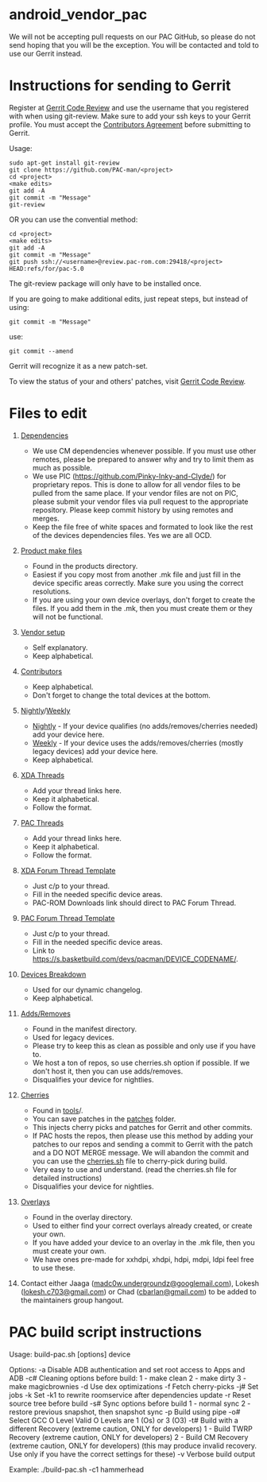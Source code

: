 android_vendor_pac
==================

We will not be accepting pull requests on our PAC GitHub, so please do not send hoping that you will be the exception. You will be contacted and told to use our Gerrit instead.


Instructions for sending to Gerrit
==================================

Register at [Gerrit Code Review](http://review.pac-rom.com/) and use the username that you registered with when using git-review. Make sure to add your ssh keys to your Gerrit profile. You must accept the [Contributors Agreement](http://review.pac-rom.com/#/settings/agreements/) before submitting to Gerrit.

Usage:

    sudo apt-get install git-review
    git clone https://github.com/PAC-man/<project>
    cd <project>
    <make edits>
    git add -A
    git commit -m "Message"
    git-review

OR you can use the convential method:

    cd <project>
    <make edits>
    git add -A
    git commit -m "Message"
    git push ssh://<username>@review.pac-rom.com:29418/<project> HEAD:refs/for/pac-5.0


The git-review package will only have to be installed once.

If you are going to make additional edits, just repeat steps, but instead of using:

    git commit -m "Message"

use:

    git commit --amend

Gerrit will recognize it as a new patch-set.

To view the status of your and others' patches, visit [Gerrit Code Review](http://review.pac-rom.com/).


Files to edit
=============


1.  [Dependencies](https://github.com/PAC-man/android_vendor_pac/tree/pac-5.0/dependencies/)
    - We use CM dependencies whenever possible. If you must use other remotes, please be prepared to answer why and try to limit them as much as possible.
    - We use PIC (https://github.com/Pinky-Inky-and-Clyde/) for proprietary repos. This is done to allow for all vendor files to be pulled from the same place. If your vendor files are not on PIC, please submit your vendor files via pull request to the appropriate repository. Please keep commit history by using remotes and merges.
    - Keep the file free of white spaces and formated to look like the rest of the devices dependencies files. Yes we are all OCD.

2.  [Product make files](https://github.com/PAC-man/android_vendor_pac/tree/pac-5.0/products/)
    - Found in the products directory.
    - Easiest if you copy most from another .mk file and just fill in the device specific areas correctly. Make sure you using the correct resolutions.
    - If you are using your own device overlays, don't forget to create the files. If you add them in the .mk, then you must create them or they will not be functional.

3.  [Vendor setup](https://github.com/PAC-man/android_vendor_pac/blob/pac-5.0/vendorsetup.sh)
    - Self explanatory.
    - Keep alphabetical.

4.  [Contributors](https://github.com/PAC-man/android_vendor_pac/blob/pac-5.0/CONTRIBUTORS.mkdn)
    - Keep alphabetical.
    - Don't forget to change the total devices at the bottom.

5.  [Nightly](https://github.com/PAC-man/android_vendor_pac/blob/pac-5.0/nightly.xml)/[Weekly](https://github.com/PAC-man/android_vendor_pac/blob/pac-5.0/weekly.xml)
    - [Nightly](https://github.com/PAC-man/android_vendor_pac/blob/pac-5.0/nightly.xml) - If your device qualifies (no adds/removes/cherries needed) add your device here.
    - [Weekly](https://github.com/PAC-man/android_vendor_pac/blob/pac-5.0/weekly.xml) - If your device uses the adds/removes/cherries (mostly legacy devices) add your device here.
    - Keep alphabetical.

6.  [XDA Threads](https://github.com/PAC-man/android_vendor_pac/blob/pac-5.0/XDAThreads.mkdn)
    - Add your thread links here.
    - Keep it alphabetical.
    - Follow the format.

7.  [PAC Threads](https://github.com/PAC-man/android_vendor_pac/blob/pac-5.0/PACThreads.mkdn)
    - Add your thread links here.
    - Keep it alphabetical.
    - Follow the format.

8.  [XDA Forum Thread Template](https://github.com/PAC-man/android_vendor_pac/tree/pac-5.0/forum-threads/XDA_Forum_5.0_Threads_Template)
    - Just c/p to your thread.
    - Fill in the needed specific device areas.
    - PAC-ROM Downloads link should direct to PAC Forum Thread.

9.  [PAC Forum Thread Template](https://github.com/PAC-man/android_vendor_pac/tree/pac-5.0/forum-threads/Pac_Forum_5.0_threads_Template)
    - Just c/p to your thread.
    - Fill in the needed specific device areas.
    - Link to https://s.basketbuild.com/devs/pacman/DEVICE_CODENAME/.

10. [Devices Breakdown](https://github.com/PAC-man/android_vendor_pac/blob/pac-5.0/devices-breakdown.xml)
    - Used for our dynamic changelog.
    - Keep alphabetical.

11. [Adds/Removes](https://github.com/PAC-man/android_vendor_pac/tree/pac-5.0/manifest/)
    - Found in the manifest directory.
    - Used for legacy devices.
    - Please try to keep this as clean as possible and only use if you have to.
    - We host a ton of repos, so use cherries.sh option if possible. If we don't host it, then you can use adds/removes.
    - Disqualifies your device for nightlies.

12. [Cherries](https://github.com/PAC-man/android_vendor_pac/blob/pac-5.0/tools/cherries.sh)
    - Found in [tools](https://github.com/PAC-man/android_vendor_pac/tree/pac-5.0/tools)/.
    - You can save patches in the [patches](https://github.com/PAC-man/android_vendor_pac/tree/pac-5.0/tools/patches/) folder.
    - This injects cherry picks and patches for Gerrit and other commits.
    - If PAC hosts the repos, then please use this method by adding your patches to our repos and sending a commit to Gerrit with the patch and a DO NOT MERGE message. We will abandon the commit and you can use the [cherries.sh](https://github.com/PAC-man/android_vendor_pac/blob/pac-5.0/tools/cherries.sh) file to cherry-pick during build.
    - Very easy to use and understand. (read the cherries.sh file for detailed instructions)
    - Disqualifies your device for nightlies.

13. [Overlays](https://github.com/PAC-man/android_vendor_pac/tree/pac-5.0/overlay/)
    - Found in the overlay directory.
    - Used to either find your correct overlays already created, or create your own.
    - If you have added your device to an overlay in the .mk file, then you must create your own.
    - We have ones pre-made for xxhdpi, xhdpi, hdpi, mdpi, ldpi feel free to use these.

14. Contact either Jaaga (madc0w.undergroundz@googlemail.com), Lokesh (lokesh.c703@gmail.com) or Chad (cbarlan@gmail.com) to be added to the maintainers group hangout.


PAC build script instructions
=============================

Usage:
  build-pac.sh [options] device

  Options:
    -a  Disable ADB authentication and set root access to Apps and ADB
    -c# Cleaning options before build:
        1 - make clean
        2 - make dirty
        3 - make magicbrownies
    -d  Use dex optimizations
    -f  Fetch cherry-picks
    -j# Set jobs
    -k  Set -k1 to rewrite roomservice after dependencies update
    -r  Reset source tree before build
    -s#  Sync options before build
        1 - normal sync
        2 - restore previous snapshot, then snapshot sync
    -p  Build using pipe
    -o# Select GCC O Level
        Valid O Levels are
        1 (Os) or 3 (O3)
    -t# Build with a different Recovery (extreme caution, ONLY for developers)
        1 - Build TWRP Recovery (extreme caution, ONLY for developers)
        2 - Build CM Recovery (extreme caution, ONLY for developers)
        (this may produce invalid recovery. Use only if you have the correct settings for these)
    -v  Verbose build output

  Example:
    ./build-pac.sh -c1 hammerhead
